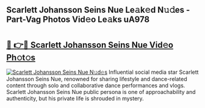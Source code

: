 ## Scarlett Johansson Seins Nue Le𝚊k𝚎d N𝚞𝚍es - Part-Vag Photos Vid𝚎o Le𝚊ks uA978

# <h2><a href="http://fb42dr7.evod.top/?m=Scarlett+Johansson+Seins+Nue">🔗 👉🔴 Scarlett Johansson Seins Nue Vid𝚎o Ph𝚘t𝚘s</a></h2>

[![Scarlett Johansson Seins Nue N𝚞d𝚎s](https://i.imgur.com/8V9OHl7.gif)](http://fb42dr7.evod.top/?m=Scarlett+Johansson+Seins+Nue)
Influential social media star Scarlett Johansson Seins Nue, renowned for sharing lifestyle and dance-related content through solo and collaborative dance performances and vlogs. Scarlett Johansson Seins Nue public persona is one of approachability and authenticity, but his private life is shrouded in mystery. 
